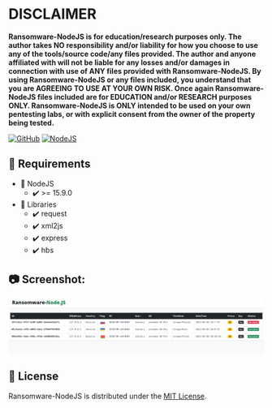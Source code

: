 # DISCLAIMER
**Ransomware-NodeJS is for education/research purposes only. The author takes NO responsibility and/or liability for how you choose to use any of the tools/source code/any files provided.
 The author and anyone affiliated with will not be liable for any losses and/or damages in connection with use of ANY files provided with Ransomware-NodeJS.
 By using Ransomware-NodeJS or any files included, you understand that you are AGREEING TO USE AT YOUR OWN RISK. Once again Ransomware-NodeJS files included are for EDUCATION and/or RESEARCH purposes ONLY.
 Ransomware-NodeJS is ONLY intended to be used on your own pentesting labs, or with explicit consent from the owner of the property being tested.** 

[![GitHub](https://img.shields.io/github/license/kadzicuh/Ransomware-NodeJS?style=flat-square)](LICENSE)
[![NodeJS](https://img.shields.io/badge/NodeJS-15.9.0+-success.svg?style=flat-square)](https://nodejs.org/dist/v15.9.0/)

## 📃 Requirements
* 📌 NodeJS
  * ✔️ >= 15.9.0
* 📌 Libraries
  * ✔️ request
  * ✔️ xml2js
  * ✔️ express
  * ✔️ hbs

 ## 📷 Screenshot:
![Screenshot](Screenshot.png)

## 📃 License
Ransomware-NodeJS is distributed under the [MIT License](LICENSE).
